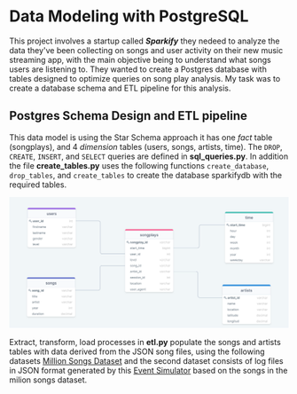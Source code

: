 # Data Modeling with PostgreSQL

This project involves a startup called ***Sparkify*** they nedeed to analyze the data they've been collecting on songs and user activity on their new music streaming app, with the main objective being to understand what songs users are listening to. They wanted to create a Postgres database with tables designed to optimize queries on song play analysis. My task was to create a database schema and ETL pipeline for this analysis. 

## Postgres Schema Design and ETL pipeline

This data model is using the Star Schema approach it has one *fact* table (songplays), and 4 *dimension* tables (users, songs, artists, time). The `DROP`, `CREATE`, `INSERT`, and `SELECT` queries are defined in **sql_queries.py**. In addition the file **create_tables.py** uses the following functions `create_database`, `drop_tables`, and `create_tables` to create the database sparkifydb with the required tables.

![](postgres_schema_diagram.png?raw=true)

Extract, transform, load processes in **etl.py** populate the songs and artists tables with data derived from the JSON song files, using the following datasets [Million Songs Dataset](https://labrosa.ee.columbia.edu/millionsong/) and the second dataset consists of log files in JSON format generated by this [Event Simulator](https://github.com/Interana/eventsim) based on the songs in the milion songs dataset.
